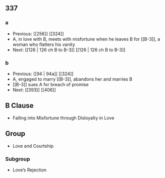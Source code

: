 ## 337
### a
- Previous: [[256]] [[324]] 
- A, in love with B, meets with misfortune when he leaves B for [[B-3]], a woman who flatters his vanity
- Next: [[126 | 126 ch B to B-3]] [[126 | 126 ch B to B-3]] 

### b
- Previous: [[94 | 94a]] [[324]] 
- A, engaged to marry [[B-3]], abandons her and marries B
- [[B-3]] sues A for breach of promise
- Next: [[393]] [[406]] 

## B Clause
- Falling into Misfortune through Disloyalty in Love

## Group
- Love and Courtship

### Subgroup
- Love’s Rejection

